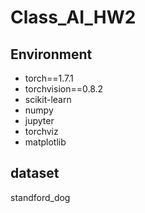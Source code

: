 # Class_AI_HW2
## Environment
* torch==1.7.1
* torchvision==0.8.2
* scikit-learn
* numpy
* jupyter
* torchviz
* matplotlib
## dataset
standford_dog

